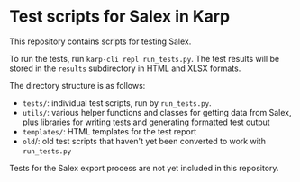 # Test scripts for Salex in Karp

This repository contains scripts for testing Salex.

To run the tests, run `karp-cli repl run_tests.py`. The test results
will be stored in the `results` subdirectory in HTML and XLSX formats.

The directory structure is as follows:

* `tests/`: individual test scripts, run by `run_tests.py`.
* `utils/`: various helper functions and classes for getting
  data from Salex, plus libraries for writing tests and generating
  formatted test output
* `templates/`: HTML templates for the test report
* `old`/: old test scripts that haven't yet been converted to work
  with `run_tests.py`

Tests for the Salex export process are not yet included in this repository.

